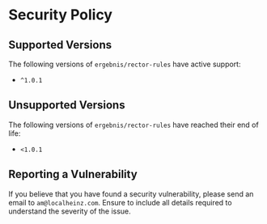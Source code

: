 # Security Policy

## Supported Versions

The following versions of `ergebnis/rector-rules` have active support:

- `^1.0.1`

## Unsupported Versions

The following versions of `ergebnis/rector-rules` have reached their end of life:

- `<1.0.1`

## Reporting a Vulnerability

If you believe that you have found a security vulnerability, please send an email to `am@localheinz.com`. Ensure to include all details required to understand the severity of the issue.
